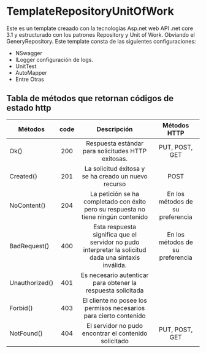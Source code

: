 # TemplateRepositoryUnitOfWork

Este es un template creaado con la tecnologías Asp.net web API .net core 3.1 y estructurado con los patrones Repository y Unit of Work. Obviando el GeneryRepository.
Este template consta de las siguientes configuraciones:

* NSwagger
* ILogger configuración de logs.
* UnitTest
* AutoMapper
* Entre Otras 

## Tabla de métodos que retornan códigos de estado http  

| Métodos         | code          | Descripción                                                   |  Métodos HTTP         |
| --------------- |:-------------:|:-------------------------------------------------------------:|:---------------------:|
| Ok()            | 200           |  Respuesta estándar para solicitudes HTTP exitosas.           | PUT, POST, GET        |
| Created()       | 201           |  La solicitud éxitosa y se ha creado un nuevo recurso         | POST                   |   
| NoContent()     | 204           |  La petición se ha completado con éxito pero su respuesta no tiene ningún contenido                                                     | En los métodos de su preferencia  |
| BadRequest()    | 400           |  Esta respuesta significa que el servidor no pudo interpretar la solicitud dada una sintaxis inválida.                                                             | En los métodos de su preferencia |
| Unauthorized()  | 401           |  Es necesario autenticar para obtener la respuesta solicitada                                                   | |
| Forbid()        | 403           |  El cliente no posee los permisos necesarios para cierto contenido                                                          |  |
| NotFound()      | 404           |  El servidor no pudo encontrar el contenido solicitado         | PUT, POST, GET        |

